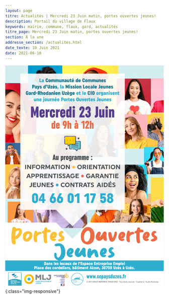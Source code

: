 ```yaml
---
layout: page
titre: Actualités | Mercredi 23 Juin matin, portes ouvertes jeunes!
description: Portail du village de Flaux
keywords: mairie, commune, flaux, gard, actualités
titre_page: Mercredi 23 Juin matin, portes ouvertes jeunes!
section: À la une
addresse_section: /actualites.html
date_texte: 10 Juin 2021
date: 2021-06-10
---
```




![Remerciment du maire](/assets/flyer/EEE_portes-ouvertes-jeunes_A3_v5.png){:class="img-responsive"}
